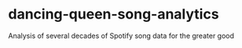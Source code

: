# dancing-queen-song-analytics
Analysis of several decades of Spotify song data for the greater good
